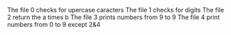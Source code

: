 The file 0 checks for upercase caracters
The file 1 checks for digits
The file 2 return the a times b
The file 3 prints numbers from 9 to 9
The file 4 print numbers from 0 to 9 except 2&4

